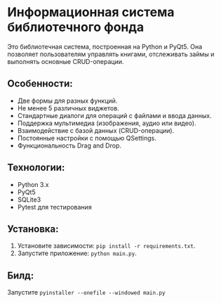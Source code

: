# Информационная система библиотечного фонда

Это библиотечная система, построенная на Python и PyQt5. Она позволяет пользователям управлять книгами, отслеживать
займы и выполнять основные CRUD-операции.

## Особенности:

- Две формы для разных функций.
- Не менее 5 различных виджетов.
- Стандартные диалоги для операций с файлами и ввода данных.
- Поддержка мультимедиа (изображения, аудио или видео).
- Взаимодействие с базой данных (CRUD-операции).
- Постоянные настройки с помощью QSettings.
- Функциональность Drag and Drop.

## Технологии:

- Python 3.x
- PyQt5
- SQLite3
- Pytest для тестирования

## Установка:

1. Установите зависимости: `pip install -r requirements.txt`.
2. Запустите приложение: `python main.py`.

## Билд:

Запустите `pyinstaller --onefile --windowed main.py`